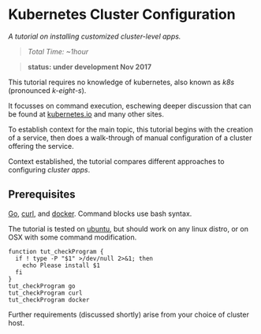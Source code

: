 # Kubernetes Cluster Configuration

_A tutorial on installing customized cluster-level apps._

> _Total Time: ~1hour_

> __status: under development Nov 2017__

This tutorial requires no knowledge of kubernetes,
also known as _k8s_ (pronounced _k-eight-s_).

It focusses on command execution, eschewing deeper
discussion that can be found at
[kubernetes.io](https://kubernetes.io) and many other
sites.

To establish context for the main topic, this tutorial
begins with the creation of a service, then does a
walk-through of manual configuration of a cluster
offering the service.

Context established, the tutorial compares different
approaches to configuring _cluster apps_.

## Prerequisites

[Go]: https://golang.org/doc/install
[curl]: https://github.com/curl/curl
[docker]: https://docs.docker.com/engine/installation/linux/docker-ce/ubuntu
[ubuntu]: https://www.ubuntu.com

[Go], [curl], and [docker].  Command blocks use bash syntax.

The tutorial is tested on [ubuntu], but
should work on any linux distro, or on OSX with
some command modification.

<!-- @checkPrerequisites @env @test -->
```
function tut_checkProgram {
  if ! type -P "$1" >/dev/null 2>&1; then
    echo Please install $1
  fi
}
tut_checkProgram go
tut_checkProgram curl
tut_checkProgram docker
```

Further requirements (discussed shortly) arise from
your choice of cluster host.
